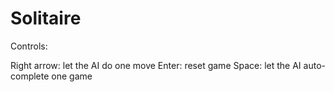 # Solitaire
Controls:

Right arrow: let the AI do one move
Enter: reset game
Space: let the AI auto-complete one game